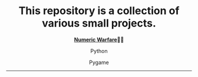 <div align="center"> 
  <h1>This repository is a collection of various small projects.</h1>
  <p><a href="https://github.com/DayDreamYGithub/Various-Small-Projects/tree/main/Pygame-NumericWarfare"><strong>Numeric Warfare</strong></a>🌟🌟</p>
  <p>Python</p>
  <p>Pygame</p>
  <hr>
</div>
